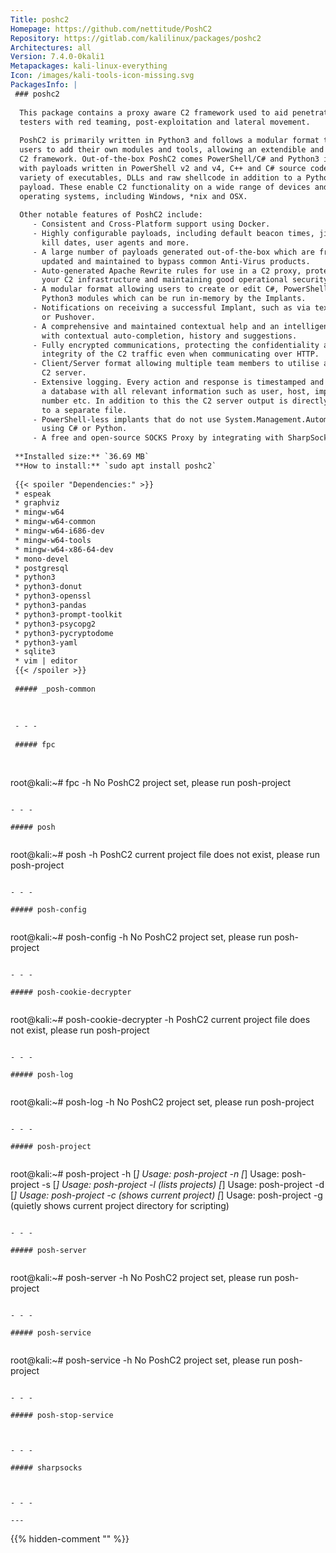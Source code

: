 ```yaml
---
Title: poshc2
Homepage: https://github.com/nettitude/PoshC2
Repository: https://gitlab.com/kalilinux/packages/poshc2
Architectures: all
Version: 7.4.0-0kali1
Metapackages: kali-linux-everything 
Icon: /images/kali-tools-icon-missing.svg
PackagesInfo: |
 ### poshc2
 
  This package contains a proxy aware C2 framework used to aid penetration
  testers with red teaming, post-exploitation and lateral movement.
   
  PoshC2 is primarily written in Python3 and follows a modular format to enable
  users to add their own modules and tools, allowing an extendible and flexible
  C2 framework. Out-of-the-box PoshC2 comes PowerShell/C# and Python3 implants
  with payloads written in PowerShell v2 and v4, C++ and C# source code, a
  variety of executables, DLLs and raw shellcode in addition to a Python3
  payload. These enable C2 functionality on a wide range of devices and
  operating systems, including Windows, *nix and OSX.
   
  Other notable features of PoshC2 include:
     - Consistent and Cross-Platform support using Docker.
     - Highly configurable payloads, including default beacon times, jitter,
       kill dates, user agents and more.
     - A large number of payloads generated out-of-the-box which are frequently
       updated and maintained to bypass common Anti-Virus products.
     - Auto-generated Apache Rewrite rules for use in a C2 proxy, protecting
       your C2 infrastructure and maintaining good operational security.
     - A modular format allowing users to create or edit C#, PowerShell or
       Python3 modules which can be run in-memory by the Implants.
     - Notifications on receiving a successful Implant, such as via text message
       or Pushover.
     - A comprehensive and maintained contextual help and an intelligent prompt
       with contextual auto-completion, history and suggestions.
     - Fully encrypted communications, protecting the confidentiality and
       integrity of the C2 traffic even when communicating over HTTP.
     - Client/Server format allowing multiple team members to utilise a single
       C2 server.
     - Extensive logging. Every action and response is timestamped and stored in
       a database with all relevant information such as user, host, implant
       number etc. In addition to this the C2 server output is directly logged
       to a separate file.
     - PowerShell-less implants that do not use System.Management.Automation.dll
       using C# or Python.
     - A free and open-source SOCKS Proxy by integrating with SharpSocks
 
 **Installed size:** `36.69 MB`  
 **How to install:** `sudo apt install poshc2`  
 
 {{< spoiler "Dependencies:" >}}
 * espeak
 * graphviz
 * mingw-w64
 * mingw-w64-common
 * mingw-w64-i686-dev
 * mingw-w64-tools
 * mingw-w64-x86-64-dev
 * mono-devel
 * postgresql
 * python3
 * python3-donut
 * python3-openssl
 * python3-pandas
 * python3-prompt-toolkit
 * python3-psycopg2
 * python3-pycryptodome
 * python3-yaml
 * sqlite3
 * vim | editor
 {{< /spoiler >}}
 
 ##### _posh-common
 
 
 
 - - -
 
 ##### fpc
 
 
 ```
 root@kali:~# fpc -h
 No PoshC2 project set, please run posh-project
 ```
 
 - - -
 
 ##### posh
 
 
 ```
 root@kali:~# posh -h
 PoshC2 current project file does not exist, please run posh-project
 ```
 
 - - -
 
 ##### posh-config
 
 
 ```
 root@kali:~# posh-config -h
 No PoshC2 project set, please run posh-project
 ```
 
 - - -
 
 ##### posh-cookie-decrypter
 
 
 ```
 root@kali:~# posh-cookie-decrypter -h
 PoshC2 current project file does not exist, please run posh-project
 ```
 
 - - -
 
 ##### posh-log
 
 
 ```
 root@kali:~# posh-log -h
 No PoshC2 project set, please run posh-project
 ```
 
 - - -
 
 ##### posh-project
 
 
 ```
 root@kali:~# posh-project -h
 [*] Usage: posh-project -n <new-project-name>
 [*] Usage: posh-project -s <project-to-switch-to>
 [*] Usage: posh-project -l (lists projects)
 [*] Usage: posh-project -d <project-to-delete>
 [*] Usage: posh-project -c (shows current project)
 [*] Usage: posh-project -g (quietly shows current project directory for scripting)
 ```
 
 - - -
 
 ##### posh-server
 
 
 ```
 root@kali:~# posh-server -h
 No PoshC2 project set, please run posh-project
 ```
 
 - - -
 
 ##### posh-service
 
 
 ```
 root@kali:~# posh-service -h
 No PoshC2 project set, please run posh-project
 ```
 
 - - -
 
 ##### posh-stop-service
 
 
 
 - - -
 
 ##### sharpsocks
 
 
 
 - - -
 
---
```

{{% hidden-comment "<!--Do not edit anything above this line-->" %}}
